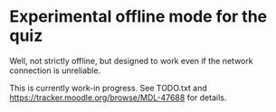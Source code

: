 # Experimental offline mode for the quiz

Well, not strictly offline, but designed to work even if the network connection
is unreliable.

This is currently work-in progress. See TODO.txt and
https://tracker.moodle.org/browse/MDL-47688 for details.
